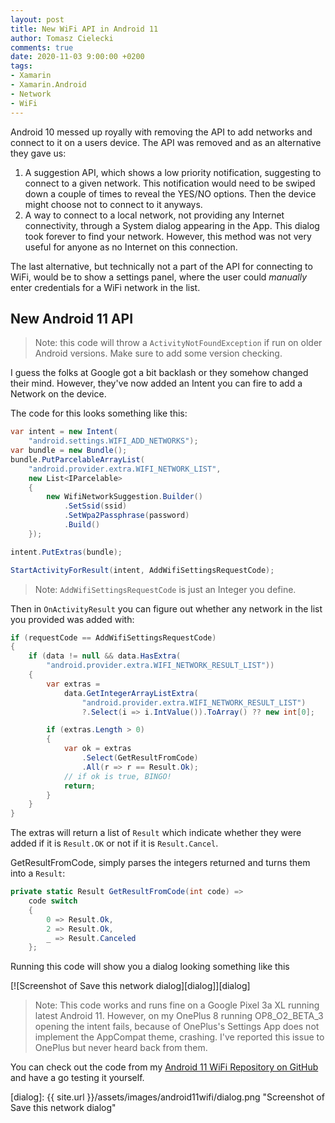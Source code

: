 ```yaml
---
layout: post
title: New WiFi API in Android 11
author: Tomasz Cielecki
comments: true
date: 2020-11-03 9:00:00 +0200
tags:
- Xamarin
- Xamarin.Android
- Network
- WiFi
---
```


Android 10 messed up royally with removing the API to add networks and connect to it on a users device. The API was removed and as an alternative they gave us:
1. A suggestion API, which shows a low priority notification, suggesting to connect to a given network. This notification would need to be swiped down a couple of times to reveal the YES/NO options. Then the device might choose not to connect to it anyways.
2. A way to connect to a local network, not providing any Internet connectivity, through a System dialog appearing in the App. This dialog took forever to find your network. However, this method was not very useful for anyone as no Internet on this connection.

The last alternative, but technically not a part of the API for connecting to WiFi, would be to show a settings panel, where the user could _manually_ enter credentials for a WiFi network in the list.

## New Android 11 API

> Note: this code will throw a `ActivityNotFoundException` if run on older Android versions. Make sure to add some version checking.

I guess the folks at Google got a bit backlash or they somehow changed their mind. However, they've now added an Intent you can fire to add a Network on the device.

The code for this looks something like this:

```csharp
var intent = new Intent(
    "android.settings.WIFI_ADD_NETWORKS");
var bundle = new Bundle();
bundle.PutParcelableArrayList(
    "android.provider.extra.WIFI_NETWORK_LIST",
    new List<IParcelable>
    {
        new WifiNetworkSuggestion.Builder()
            .SetSsid(ssid)
            .SetWpa2Passphrase(password)
            .Build()
    });

intent.PutExtras(bundle);

StartActivityForResult(intent, AddWifiSettingsRequestCode);
```

> Note: `AddWifiSettingsRequestCode` is just an Integer you define.

Then in `OnActivityResult` you can figure out whether any network in the list you provided was added with:

```csharp
if (requestCode == AddWifiSettingsRequestCode)
{
    if (data != null && data.HasExtra(
        "android.provider.extra.WIFI_NETWORK_RESULT_LIST"))
    {
        var extras =
            data.GetIntegerArrayListExtra(
                "android.provider.extra.WIFI_NETWORK_RESULT_LIST")
                ?.Select(i => i.IntValue()).ToArray() ?? new int[0];

        if (extras.Length > 0)
        {
            var ok = extras
                .Select(GetResultFromCode)
                .All(r => r == Result.Ok);
            // if ok is true, BINGO!
            return;
        }
    }
}
```

The extras will return a list of `Result` which indicate whether they were added if it is `Result.OK` or not if it is `Result.Cancel`.

GetResultFromCode, simply parses the integers returned and turns them into a `Result`:

```csharp
private static Result GetResultFromCode(int code) =>
    code switch
    {
        0 => Result.Ok,
        2 => Result.Ok,
        _ => Result.Canceled
    };
```

Running this code will show you a dialog looking something like this

[![Screenshot of Save this network dialog][dialog]][dialog]

> Note: This code works and runs fine on a Google Pixel 3a XL running latest Android 11. However, on my OnePlus 8 running OP8_O2_BETA_3 opening the intent fails, because of OnePlus's Settings App does not implement the AppCompat theme, crashing. I've reported this issue to OnePlus but never heard back from them.

You can check out the code from my [Android 11 WiFi Repository on GitHub](https://github.com/Cheesebaron/Android11WiFi) and have a go testing it yourself.

[dialog]: {{ site.url }}/assets/images/android11wifi/dialog.png "Screenshot of Save this network dialog"